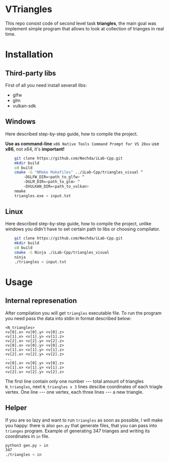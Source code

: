 # VTriangles
This repo consist code of second level task **triangles**, the main goal was implement simple program that allows to look at collection of trianges in real time.
# Installation
## Third-party libs
First of all you need install severall libs:
* glfw
* glm
* vulkan-sdk
## Windows
Here described step-by-step guide, how to compile the project.

**Use as command-line** `x86 Native Tools Command Prompt for VS 20xx` use **x86**, not x64, it's **important!**
```bash
    git clone https://github.com/Nechda/iLab-Cpp.git
    mkdir build
    cd build
    cmake -G "NMake Makefiles" ../iLab-Cpp/triangles_visual ^
        -DGLFW_DIR=<path_to_glfw> ^
        -DGLM_DIR=<path_to_glm> ^
        -DVULKAN_DIR=<path_to_vulkan>
    nmake
    triangles.exe < input.txt
```
## Linux
Here described step-by-step guide, how to compile the project, unlike windows you didn't have to set certain path to libs or choosing compilator.
```bash
    git clone https://github.com/Nechda/iLab-Cpp.git
    mkdir build
    cd build
    cmake -G Ninja ./iLab-Cpp/triangles_visual
    ninja
    ./triangles < input.txt
```
# Usage
## Internal represenation
After compilation you will get `triangles` executable file. To run the program you need pass the data into stdin in format described below:
```
<N_triangles>
<v[0].x> <v[0].y> <v[0].z>
<v[1].x> <v[1].y> <v[1].z>
<v[2].x> <v[2].y> <v[2].z>
<v[0].x> <v[0].y> <v[0].z>
<v[1].x> <v[1].y> <v[1].z>
<v[2].x> <v[2].y> <v[2].z>
...
<v[0].x> <v[0].y> <v[0].z>
<v[1].x> <v[1].y> <v[1].z>
<v[2].x> <v[2].y> <v[2].z>
```
The first line contain only one number --- total amount of triangles ```N_triangles```, next ```N_triangles x 3``` lines descibe coordinates of each triagle vertex.
One line --- one vertex, each three lines --- a new triangle.
## Helper
If you are so lazy and want to run ```triangles``` as soon as possible, I will make you happy: there is also ```gen.py``` that generate files, that you can pass into ```trianges```
program. Example of generating 347 trianges and writing its coordinates in `in` file.
```bash
python3 gen.py > in
347
./triangles < in
```

